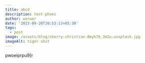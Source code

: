 ```yaml
---
title: abcd
description: test phaes
author: werwer
date: '2023-09-20T20:53:13+05:30'
tags:
  - post
image: /assets/blog/sherry-christian-8myh76_3m2u-unsplash.jpg
imageAlt: tiger shit
---
```

pwoeiprpu9]r
